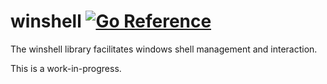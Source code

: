 winshell [![Go Reference](https://pkg.go.dev/badge/github.com/gentlemanautomaton/winshell.svg)](https://pkg.go.dev/github.com/gentlemanautomaton/winshell)
====

The winshell library facilitates windows shell management and interaction.

This is a work-in-progress.
